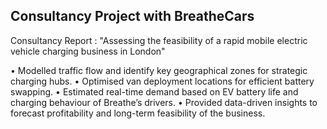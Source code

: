 ## Consultancy Project with BreatheCars
Consultancy Report : "Assessing the feasibility of a rapid mobile electric vehicle charging business in London"

• Modelled traffic flow and identify key geographical zones for strategic charging hubs.
• Optimised van deployment locations for efficient battery swapping.
• Estimated real-time demand based on EV battery life and charging behaviour of Breathe’s drivers.
• Provided data-driven insights to forecast profitability and long-term feasibility of the business.
